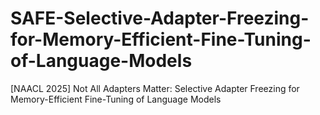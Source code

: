 # SAFE-Selective-Adapter-Freezing-for-Memory-Efficient-Fine-Tuning-of-Language-Models
[NAACL 2025] Not All Adapters Matter: Selective Adapter Freezing for Memory-Efficient Fine-Tuning of Language Models
